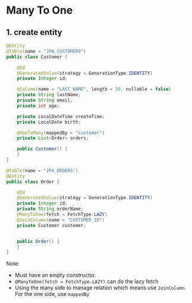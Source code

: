 # Many To One

## 1. create entity

```java
@Entity
@Table(name = "JPA_CUSTOMERS")
public class Customer {

    @Id
    @GeneratedValue(strategy = GenerationType.IDENTITY)
    private Integer id;

    @Column(name = "LAST_NAME", length = 50, nullable = false)
    private String lastName;
    private String email;
    private int age;

    private LocalDateTime createTime;
    private LocalDate birth;

    @OneToMany(mappedBy = "customer")
    private List<Order> orders;

    public Customer() {
    }
}
```

```java
@Table(name = "JPA_ORDERS")
@Entity
public class Order {

    @Id
    @GeneratedValue(strategy = GenerationType.IDENTITY)
    private Integer id;
    private String orderName;
    @ManyToOne(fetch = FetchType.LAZY)
    @JoinColumn(name = "CUSTOMER_ID")
    private Customer customer;


    public Order() {
    }
}
```

Note:

-   Must have an empty constructor.
-   `@ManyToOne(fetch = FetchType.LAZY)` can do the lazy fetch
-   Using the many side to manage relation which means use `JoinColumn`. For the one side, use `mappedBy`